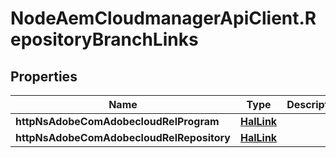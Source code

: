 # NodeAemCloudmanagerApiClient.RepositoryBranchLinks

## Properties

Name | Type | Description | Notes
------------ | ------------- | ------------- | -------------
**httpNsAdobeComAdobecloudRelProgram** | [**HalLink**](HalLink.md) |  | [optional] 
**httpNsAdobeComAdobecloudRelRepository** | [**HalLink**](HalLink.md) |  | [optional] 


